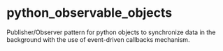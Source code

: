 # python_observable_objects
Publisher/Observer pattern for python objects to synchronize data in the background with the use of event-driven callbacks mechanism.
